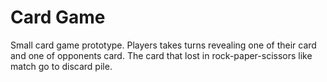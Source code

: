 # Card Game

Small card game prototype. Players takes turns revealing one of their card and one of opponents card. The card that lost in rock-paper-scissors like match go to discard pile.